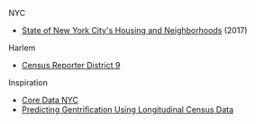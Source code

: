 NYC

- [State of New York City's Housing and Neighborhoods](http://furmancenter.org/research/sonychan) (2017)

Harlem

- [Census Reporter District 9](https://censusreporter.org/profiles/79500US3603802-nyc-manhattan-community-district-9-hamilton-heights-manhattanville-west-harlem-puma-ny/)

Inspiration

- [Core Data NYC](http://app.coredata.nyc/?mlb=false&ntii=&ntr=&mz=14&vtl=https%3A%2F%2Fthefurmancenter.carto.com%2Fu%2Fnyufc%2Fapi%2Fv2%2Fviz%2F691a2b7c-94d7-46ac-ac4d-9a589cb2c6ed%2Fviz.json&mln=false&mlp=true&mlat=40.718&ptsb=&nty=&mb=roadmap&pf=%7B%22subsidies%22%3Atrue%7D&md=map&mlv=false&mlng=-73.996&btl=Borough&atp=properties)
- [Predicting Gentrification Using Longitudinal Census Data](http://urbanspatialanalysis.com/portfolio/predicting-gentrification-using-longitudinal-census-data/)
